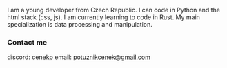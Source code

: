 I am a young developer from Czech Republic. I can code in Python and the html stack (css, js). I am currently learning to code in Rust. My main specialization is data processing and manipulation. 


### Contact me
discord: cenekp
email: potuznikcenek@gmail.com
